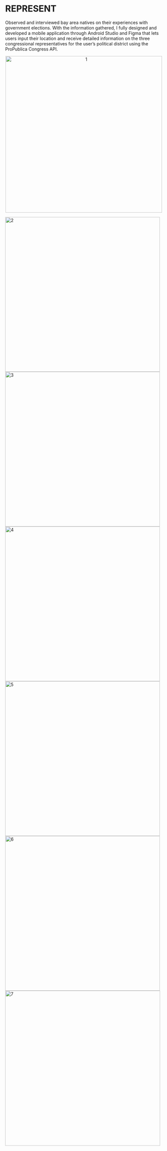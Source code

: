 # REPRESENT

Observed and interviewed bay area natives on their experiences with government elections. With the information gathered, I fully designed and developed a mobile application through Android Studio and Figma that lets users input their location and receive detailed information on the three congressional representatives for the user’s political district using the ProPublica Congress API.


<p align="center">
  <img width="502" alt="1" src="https://user-images.githubusercontent.com/16792195/62669267-db9da580-b943-11e9-8548-b28b690191aa.png" >
</p>

<img width="496" alt="2" src="https://user-images.githubusercontent.com/16792195/62669270-dc363c00-b943-11e9-82ac-eafdd496759c.png">
<img width="496" alt="3" src="https://user-images.githubusercontent.com/16792195/62669271-dc363c00-b943-11e9-8c8d-a9ecd8c3e391.png">
<img width="496" alt="4" src="https://user-images.githubusercontent.com/16792195/62669268-dc363c00-b943-11e9-9343-8dd9cf5c429b.png">
<img width="496" alt="5" src="https://user-images.githubusercontent.com/16792195/62669269-dc363c00-b943-11e9-9b99-b9ddbba8d171.png">
<img width="496" alt="6" src="https://user-images.githubusercontent.com/16792195/62669273-dc363c00-b943-11e9-9652-584698f09813.png">
<img width="497" alt="7" src="https://user-images.githubusercontent.com/16792195/62669272-dc363c00-b943-11e9-95a3-e6d3cded9973.png">
